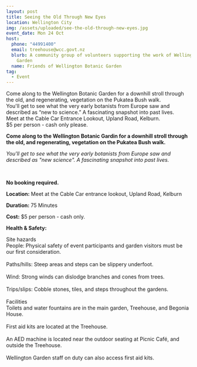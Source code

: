```yaml
---
layout: post
title: Seeing the Old Through New Eyes
location: Wellington City
img: /assets/uploaded/see-the-old-through-new-eyes.jpg
event_date: Mon 24 Oct
host:
  phone: "44991400"
  email: treehouse@wcc.govt.nz
  blurb: A community group of volunteers supporting the work of Wellington Botanic
    Garden
  name: Friends of Wellington Botanic Garden
tag:
  - Event
---
```

Come along to the Wellington Botanic Garden for a downhill stroll through the old, and regenerating, vegetation on the Pukatea Bush walk.\
You'll get to see what the very early botanists from Europe saw and described as “new to science.” A fascinating snapshot into past lives.\
Meet at the Cable Car Entrance Lookout, Upland Road, Kelburn.\
$5 per person - cash only please.

**Come along to the Wellington Botanic Gardin for a downhill stroll through the old, and regenerating, vegetation on the Pukatea Bush walk.**

*You'll get to see what the very early botanists from Europe saw and described as "new science". A fascinating snapshot into past lives.*

<br>

**No booking required.**

**Location:** Meet at the Cable Car entrance lookout, Upland Road, Kelburn

**Duration:** 75 Minutes

**Cost:** $5 per person - cash only.

**Health & Safety:** 

Site hazards\
People: Physical safety of event participants and garden visitors must be our first consideration.\
\
Paths/hills: Steep areas and steps can be slippery underfoot.\
\
Wind: Strong winds can dislodge branches and cones from trees.\
\
Trips/slips: Cobble stones, tiles, and steps throughout the gardens.\
\
Facilities\
Toilets and water fountains are in the main garden, Treehouse, and Begonia House.\
\
First aid kits are located at the Treehouse.\
\
An AED machine is located near the outdoor seating at Picnic Café, and outside the Treehouse.\
\
Wellington Garden staff on duty can also access first aid kits.
